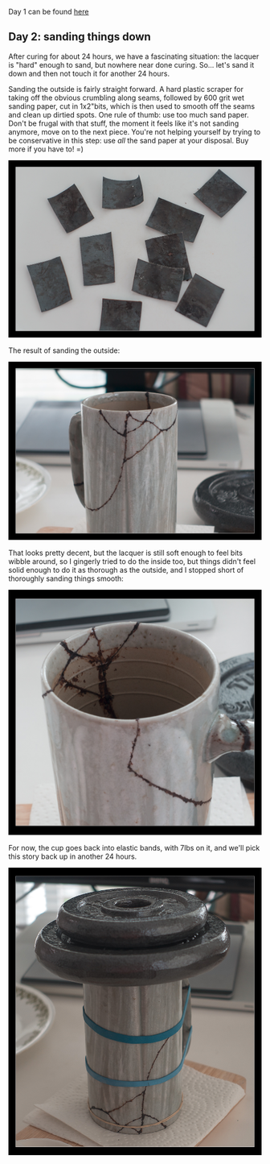 Day 1 can be found [here](http://pomax.github.io/1427735674150)

##  Day 2: sanding things down

After curing for about 24 hours, we have a fascinating situation: the lacquer is "hard" enough to sand, but nowhere near done curing. So... let's sand it down and then not touch it for another 24 hours.

Sanding the outside is fairly straight forward. A hard plastic scraper for taking off the obvious crumbling along seams, followed by 600 grit wet sanding paper, cut in 1x2"bits, which is then used to smooth off the seams and clean up dirtied spots. One rule of thumb: use too much sand paper. Don't be frugal with that stuff, the moment it feels like it's not sanding anymore, move on to the next piece. You're not helping yourself by trying to be conservative in this step: use *all* the sand paper at your disposal. Buy more if you have to! =)

<img src="/images/kintsugi/day 2/sandpaper.jpg">

The result of sanding the outside:

<img src="/images/kintsugi/day 2/sanding-1.jpg">

That looks pretty decent, but the lacquer is still soft enough to feel bits wibble around, so I gingerly tried to do the inside too, but things didn't feel solid enough to do it as thorough as the outside, and I stopped short of thoroughly sanding things smooth:

<img src="/images/kintsugi/day 2/sanding-2.jpg">

For now, the cup goes back into elastic bands, with 7lbs on it, and we'll pick this story back up in another 24 hours.

<img src="/images/kintsugi/day 2/resting.jpg">